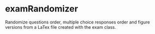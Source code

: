 # examRandomizer
Randomize questions order, multiple choice responses order and figure versions from a LaTex file created with the exam class.

